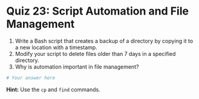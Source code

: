# Quiz 23: Script Automation and File Management

1. Write a Bash script that creates a backup of a directory by copying it to a new location with a timestamp.
2. Modify your script to delete files older than 7 days in a specified directory.
3. Why is automation important in file management?

```bash
# Your answer here
```

**Hint:** Use the `cp` and `find` commands.
